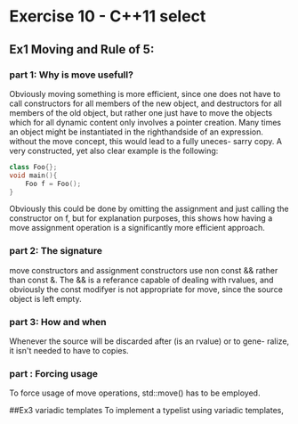 Exercise 10 - C++11 select
==========================

## Ex1 Moving and Rule of 5:

### part 1: Why is move usefull?
Obviously moving something is more efficient, since one does not have to
call constructors for all members of the new object, and destructors for
all members of the old object, but rather one just have to move the
objects which for all dynamic content only involves a pointer creation.
Many times an object might be instantiated in the righthandside of an
expression. without the move concept, this would lead to a fully uneces-
sarry copy. A very constructed, yet also clear example is the following:
```c++
class Foo{};
void main(){
    Foo f = Foo();
}
```
Obviously this could be done by omitting the assignment and just calling
the constructor on f, but for explanation purposes, this shows how
having a move assignment operation is a significantly more efficient 
approach.

### part 2: The signature
move constructors and assignment constructors use non const && rather
than const &. The && is a referance capable of dealing with rvalues, and
obviously the const modifyer is not appropriate for move, since the 
source object is left empty.

### part 3: How and when
Whenever the source will be discarded after (is an rvalue) or to gene-
ralize, it isn't needed to have to copies.

### part : Forcing usage
To force usage of move operations, std::move() has to be employed.


##Ex3 variadic templates
To implement a typelist using variadic templates, 
